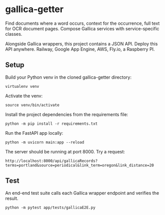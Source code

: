 # gallica-getter

Find documents where a word occurs, context for the occurrence, full text for OCR document pages. Compose Gallica services with service-specific classes.

Alongside Gallica wrappers, this project contains a JSON API. Deploy this API anywhere. Railway, Google App Engine, AWS, Fly.io, a Raspberry PI.

## Setup

Build your Python venv in the cloned gallica-getter directory:

```
virtualenv venv
```

Activate the venv:

```
source venv/bin/activate
```

Install the project dependencies from the requirements file:

```
python -m pip install -r requirements.txt
```

Run the FastAPI app locally:

```
python -m uvicorn main:app --reload
```

The server should be running at port 8000. Try a request:

```
http://localhost:8000/api/gallicaRecords?terms=portland&source=periodical&link_term=oregon&link_distance=20
```

## Test

An end-end test suite calls each Gallica wrapper endpoint and verifies the result.

```
python -m pytest app/tests/gallicaE2E.py
```
